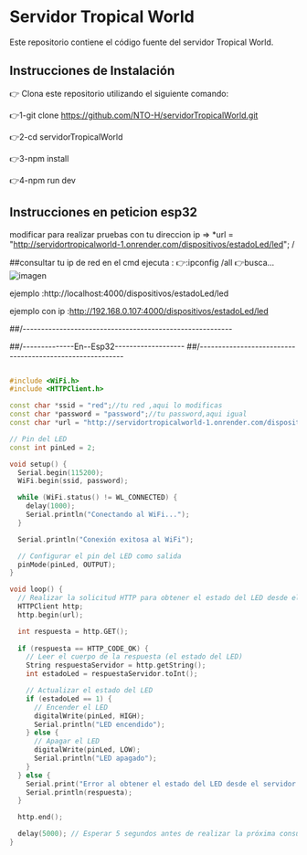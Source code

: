 # Servidor Tropical World

Este repositorio contiene el código fuente del servidor Tropical World.

## Instrucciones de Instalación

👉 Clona este repositorio utilizando el siguiente comando:


👉1-git clone https://github.com/NTO-H/servidorTropicalWorld.git

👉2-cd servidorTropicalWorld

👉3-npm install

👉4-npm run dev



## Instrucciones en peticion esp32

modificar para realizar pruebas con tu direccion ip 
=>   *url = "http://servidortropicalworld-1.onrender.com/dispositivos/estadoLed/led"; /

##consultar tu ip de red en el cmd
ejecuta :
👉:ipconfig /all
👉busca...
![imagen](https://github.com/NTO-H/servidorTropicalWorld/assets/134122438/bee0a106-6f65-4709-81b1-a6598d6e78f1)



ejemplo :http://localhost:4000/dispositivos/estadoLed/led

ejemplo con ip :http://192.168.0.107:4000/dispositivos/estadoLed/led



##/---------------------------------------------------------

##/--------------En--Esp32-------------------
##/---------------------------------------------------------
```cpp

#include <WiFi.h>
#include <HTTPClient.h>

const char *ssid = "red";//tu red ,aqui lo modificas
const char *password = "password";//tu password,aqui igual 
const char *url = "http://servidortropicalworld-1.onrender.com/dispositivos/estadoLed/led"; // Endpoint para consultar el estado del LED

// Pin del LED
const int pinLed = 2;

void setup() {
  Serial.begin(115200);
  WiFi.begin(ssid, password);

  while (WiFi.status() != WL_CONNECTED) {
    delay(1000);
    Serial.println("Conectando al WiFi...");
  }

  Serial.println("Conexión exitosa al WiFi");

  // Configurar el pin del LED como salida
  pinMode(pinLed, OUTPUT);
}

void loop() {
  // Realizar la solicitud HTTP para obtener el estado del LED desde el servidor
  HTTPClient http;
  http.begin(url);

  int respuesta = http.GET();
  
  if (respuesta == HTTP_CODE_OK) {
    // Leer el cuerpo de la respuesta (el estado del LED)
    String respuestaServidor = http.getString();
    int estadoLed = respuestaServidor.toInt();

    // Actualizar el estado del LED
    if (estadoLed == 1) {
      // Encender el LED
      digitalWrite(pinLed, HIGH);
      Serial.println("LED encendido");
    } else {
      // Apagar el LED
      digitalWrite(pinLed, LOW);
      Serial.println("LED apagado");
    }
  } else {
    Serial.print("Error al obtener el estado del LED desde el servidor. Código de respuesta: ");
    Serial.println(respuesta);
  }

  http.end();

  delay(5000); // Esperar 5 segundos antes de realizar la próxima consulta
}
